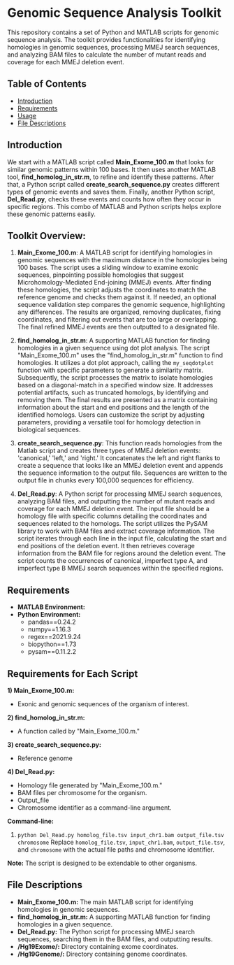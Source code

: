 # Genomic Sequence Analysis Toolkit

This repository contains a set of Python and MATLAB scripts for genomic sequence analysis. The toolkit provides functionalities for identifying homologies in genomic sequences, processing MMEJ search sequences, and analyzing BAM files to calculate the number of mutant reads and coverage for each MMEJ deletion event.

## Table of Contents

- [Introduction](#introduction)
- [Requirements](#requirements)
- [Usage](#usage)
- [File Descriptions](#file-descriptions)

## Introduction

We start with a MATLAB script called **Main_Exome_100.m** that looks for similar genomic patterns within 100 bases. It then uses another MATLAB tool, **find_homolog_in_str.m**, to refine and identify these patterns. After that, a Python script called **create_search_sequence.py** creates different types of genomic events and saves them. Finally, another Python script, **Del_Read.py**, checks these events and counts how often they occur in specific regions. This combo of MATLAB and Python scripts helps explore these genomic patterns easily.

## Toolkit Overview:

1. **Main_Exome_100.m**: A MATLAB script for identifying homologies in genomic sequences with the maximum distance in the homologies being 100 bases. The script uses a sliding window to examine exonic sequences, pinpointing possible homologies that suggest Microhomology-Mediated End-joining (MMEJ) events. After finding these homologies, the script adjusts the coordinates to match the reference genome and checks them against it. If needed, an optional sequence validation step compares the genomic sequence, highlighting any differences. The results are organized, removing duplicates, fixing coordinates, and filtering out events that are too large or overlapping. The final refined MMEJ events are then outputted to a designated file. 

2. **find_homolog_in_str.m**: A supporting MATLAB function for finding homologies in a given sequence using dot plot analysis. The script "Main_Exome_100.m" uses the "find_homolog_in_str.m" function to find homologies. It utilizes a dot plot approach, calling the `my_seqdotplot` function with specific parameters to generate a similarity matrix. Subsequently, the script processes the matrix to isolate homologies based on a diagonal-match in a specified window size. It addresses potential artifacts, such as truncated homologs, by identifying and removing them. The final results are presented as a matrix containing information about the start and end positions and the length of the identified homologs. Users can customize the script by adjusting parameters, providing a versatile tool for homology detection in biological sequences.

3. **create_search_sequence.py**: This function reads homologies from the Matlab script and creates three types of MMEJ deletion events: 'canonical,'  'left,' and 'right.' It concatenates the left and right flanks to create a sequence that looks like an MMEJ deletion event and appends the sequence information to the output file. Sequences are written to the output file in chunks every 100,000 sequences for efficiency.

4. **Del_Read.py**: A Python script for processing MMEJ search sequences, analyzing BAM files, and outputting the number of mutant reads and coverage for each MMEJ deletion event. The input file should be a homology file with specific columns detailing the coordinates and sequences related to the homologs. The script utilizes the PySAM library to work with BAM files and extract coverage information. The script iterates through each line in the input file, calculating the start and end positions of the deletion event. It then retrieves coverage information from the BAM file for regions around the deletion event. The script counts the occurrences of canonical, imperfect type A, and imperfect type B MMEJ search sequences within the specified regions.

## Requirements

- **MATLAB Environment:** 
- **Python Environment:** 
  - pandas==0.24.2
  - numpy==1.16.3
  - regex==2021.9.24
  - biopython==1.73  
  - pysam==0.11.2.2
  
## Requirements for Each Script

**1) Main_Exome_100.m:**

- Exonic and genomic sequences of the organism of interest.

**2) find_homolog_in_str.m:**

- A function called by "Main_Exome_100.m."

**3) create_search_sequence.py:**

- Reference genome

**4) Del_Read.py:**

- Homology file generated by "Main_Exome_100.m."
- BAM files per chromosome for the organism.
- Output_file
- Chromosome identifier as a command-line argument.

**Command-line:**

1. `python Del_Read.py homolog_file.tsv input_chr1.bam output_file.tsv chromosome`
   Replace `homolog_file.tsv`, `input_chr1.bam`, `output_file.tsv`, and `chromosome` with the actual file paths and chromosome identifier.

**Note:**
The script is designed to be extendable to other organisms.

## File Descriptions

- **Main_Exome_100.m:** The main MATLAB script for identifying homologies in genomic sequences.
- **find_homolog_in_str.m:** A supporting MATLAB function for finding homologies in a given sequence.
- **Del_Read.py:** The Python script for processing MMEJ search sequences, searching them in the BAM files, and outputting results.
- **/Hg19Exome/:** Directory containing exome coordinates.
- **/Hg19Genome/:** Directory containing genome coordinates.


